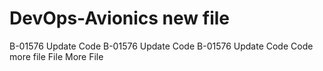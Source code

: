# DevOps-Avionics new file
B-01576 Update Code
B-01576 Update Code
B-01576 Update Code
Code
more
file
File
More
File
